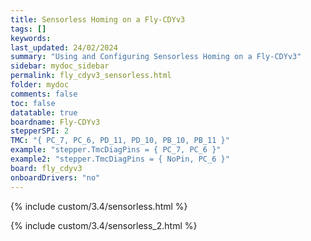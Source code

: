 ```yaml
---
title: Sensorless Homing on a Fly-CDYv3
tags: []
keywords: 
last_updated: 24/02/2024
summary: "Using and Configuring Sensorless Homing on a Fly-CDYv3"
sidebar: mydoc_sidebar
permalink: fly_cdyv3_sensorless.html
folder: mydoc
comments: false
toc: false
datatable: true
boardname: Fly-CDYv3
stepperSPI: 2
TMC: "{ PC_7, PC_6, PD_11, PD_10, PB_10, PB_11 }"
example: "stepper.TmcDiagPins = { PC_7, PC_6 }"
example2: "stepper.TmcDiagPins = { NoPin, PC_6 }"
board: fly_cdyv3
onboardDrivers: "no"
---
```


{% include custom/3.4/sensorless.html %}

{% include custom/3.4/sensorless_2.html %}
